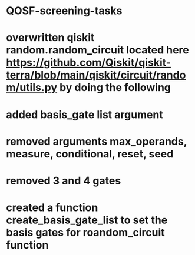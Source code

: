 # QOSF-screening-tasks
# overwritten qiskit random.random_circuit located here https://github.com/Qiskit/qiskit-terra/blob/main/qiskit/circuit/random/utils.py by doing the following
#     added basis_gate list argument
#     removed arguments max_operands, measure, conditional, reset, seed 
#     removed 3 and 4 gates
#     created a function create_basis_gate_list to set the basis gates for roandom_circuit function
